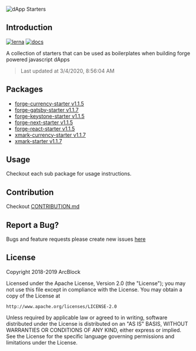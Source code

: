 ![dApp Starters](https://www.arcblock.io/.netlify/functions/badge/?text=dApp%20Starters)

## Introduction

[![lerna](https://img.shields.io/badge/maintained%20with-lerna-cc00ff.svg)](https://lernajs.io/)
[![docs](https://img.shields.io/badge/powered%20by-arcblock-green.svg)](https://docs.arcblock.io)

A collection of starters that can be used as boilerplates when building forge powered javascript dApps

> Last updated at 3/4/2020, 8:56:04 AM

## Packages

- [forge-currency-starter v1.1.5](./packages/forge-currency-starter)
- [forge-gatsby-starter v1.1.7](./packages/forge-gatsby-starter)
- [forge-keystone-starter v1.1.5](./packages/forge-keystone-starter)
- [forge-next-starter v1.1.5](./packages/forge-next-starter)
- [forge-react-starter v1.1.5](./packages/forge-react-starter)
- [xmark-currency-starter v1.1.7](./packages/xmark-currency-starter)
- [xmark-starter v1.1.7](./packages/xmark-starter)

## Usage

Checkout each sub package for usage instructions.

## Contribution

Checkout [CONTRIBUTION.md](./CONTRIBUTION.md)

## Report a Bug?

Bugs and feature requests please create new issues [here](https://github.com/ArcBlock/forge-dapp-starters/issues)

## License

Copyright 2018-2019 ArcBlock

Licensed under the Apache License, Version 2.0 (the "License");
you may not use this file except in compliance with the License.
You may obtain a copy of the License at

    http://www.apache.org/licenses/LICENSE-2.0

Unless required by applicable law or agreed to in writing, software
distributed under the License is distributed on an "AS IS" BASIS,
WITHOUT WARRANTIES OR CONDITIONS OF ANY KIND, either express or implied.
See the License for the specific language governing permissions and
limitations under the License.
